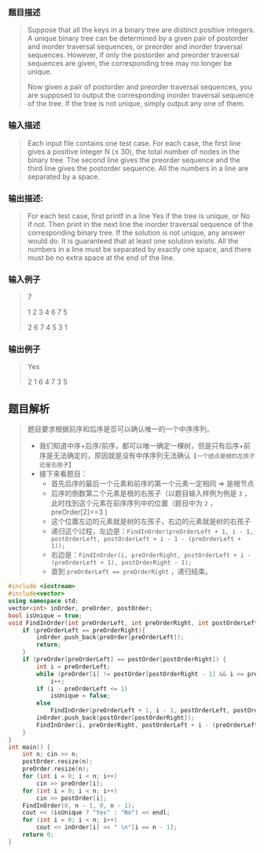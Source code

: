 ### 题目描述

> Suppose that all the keys in a binary tree are distinct positive integers. A unique binary tree can be determined by a given pair of postorder and inorder traversal sequences, or preorder and inorder traversal sequences. However, if only the postorder and preorder traversal sequences are given, the corresponding tree may no longer be unique.
>
>Now given a pair of postorder and preorder traversal sequences, you are supposed to output the corresponding inorder traversal sequence of the tree. If the tree is not unique, simply output any one of them.

### 输入描述

> Each input file contains one test case. For each case, the first line gives a positive integer N (≤ 30), the total number of nodes in the binary tree. The second line gives the preorder sequence and the third line gives the postorder sequence. All the numbers in a line are separated by a space.


### 输出描述:
> For each test case, first printf in a line Yes if the tree is unique, or No if not. Then print in the next line the inorder traversal sequence of the corresponding binary tree. If the solution is not unique, any answer would do. It is guaranteed that at least one solution exists. All the numbers in a line must be separated by exactly one space, and there must be no extra space at the end of the line.

### 输入例子
> 7
>
>1 2 3 4 6 7 5
>
>2 6 7 4 5 3 1

### 输出例子
>Yes
>
>2 1 6 4 7 3 5

## 题目解析
>题目要求根据前序和后序是否可以确认唯一的一个中序序列。
> 
> - 我们知道中序+后序/前序，都可以唯一确定一棵树，但是只有后序+前序是无法确定的，原因就是没有中序序列无法确认`【一个结点是根的左孩子还是右孩子】`
> - 接下来看题目：
>   - 首先后序的最后一个元素和前序的第一个元素一定相同 => 是根节点
>   - 后序的倒数第二个元素是根的右孩子（以题目输入样例为例是 `3` ，此时找到这个元素在前序序列中的位置（题目中为 `2` ，preOrder[2]==3 )
>   - 这个位置左边的元素就是树的左孩子，右边的元素就是树的右孩子
>   - 递归这个过程，左边是：`FindInOrder(preOrderLeft + 1, i - 1, postOrderLeft, postOrderLeft + i - 1 - (preOrderLeft + 1)); `
>   - 右边是：`FindInOrder(i, preOrderRight, postOrderLeft + i - (preOrderLeft + 1), postOrderRight - 1); `
>   - 直到 `preOrderLeft == preOrderRight` ，递归结束。

```C++
#include <iostream>
#include<vector>
using namespace std;
vector<int> inOrder, preOrder, postOrder;
bool isUnique = true;
void FindInOrder(int preOrderLeft, int preOrderRight, int postOrderLeft, int postOrderRight) {
	if (preOrderLeft == preOrderRight){
		inOrder.push_back(preOrder[preOrderLeft]);
		return;
	}
	if (preOrder[preOrderLeft] == postOrder[postOrderRight]) {
		int i = preOrderLeft;
		while (preOrder[i] != postOrder[postOrderRight - 1] && i <= preOrderRight)
			i++;
		if (i - preOrderLeft <= 1)
			isUnique = false;
		else 
			FindInOrder(preOrderLeft + 1, i - 1, postOrderLeft, postOrderLeft + i - 1 - (preOrderLeft + 1));
		inOrder.push_back(postOrder[postOrderRight]);
		FindInOrder(i, preOrderRight, postOrderLeft + i - (preOrderLeft + 1), postOrderRight - 1);
	}
}
int main() {
	int n; cin >> n;
	postOrder.resize(n);
	preOrder.resize(n);
	for (int i = 0; i < n; i++)
		cin >> preOrder[i];
	for (int i = 0; i < n; i++)
		cin >> postOrder[i];
	FindInOrder(0, n - 1, 0, n - 1);
	cout << (isUnique ? "Yes" : "No") << endl;
	for (int i = 0; i < n; i++)
		cout << inOrder[i] << " \n"[i == n - 1];
	return 0;
}
```